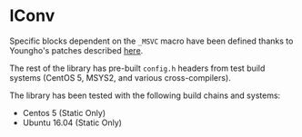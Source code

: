 IConv
=====

Specific blocks dependent on the `_MSVC` macro have been defined thanks to Youngho's patches described [here](http://www.codeproject.com/Articles/302012/How-to-Build-libiconv-with-Microsoft-Visual-Studio).

The rest of the library has pre-built `config.h` headers from test build systems (CentOS 5, MSYS2, and various cross-compilers).

The library has been tested with the following build chains and systems:
- Centos 5 (Static Only)
- Ubuntu 16.04 (Static Only)
